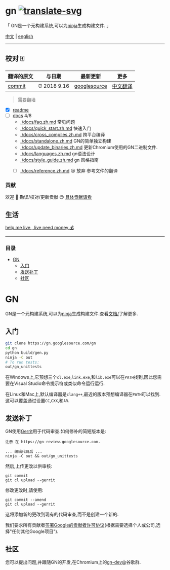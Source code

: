 # gn [![translate-svg]][translate-list] 

[translate-svg]: http://llever.com/translate.svg
[translate-list]: https://github.com/chinanf-boy/chinese-translate-list

「 GN是一个元构建系统,可以为[ninja](https://ninja-build.org)生成构建文件. 」

[中文](./readme.md) | [english](https://gn.googlesource.com/gn/)


---

## 校对 🀄️

<!-- doc-templite START generated -->
<!-- docTempliteId = 'google' -->
<!-- repo = 'gn' -->
<!-- repo = 'gn' -->
<!-- commit = '77d64a3da6bc7d8b0aab83ff7459b3280e6a84f2' -->
<!-- time = '2018 9.16' -->
翻译的原文 | 与日期 | 最新更新 | 更多
---|---|---|---
[commit] | ⏰ 2018 9.16 | [googlesource] | [中文翻译][translate-list]

> 需要翻墙

[googlesource]: https://.googlesource.com/gn/+/master
[commit]: https://.googlesource.com/gn/+/77d64a3da6bc7d8b0aab83ff7459b3280e6a84f2
<!-- doc-templite END generated -->

- [x] [readme](./readme.md)
- [ ] [docs](./docs) 4/8
    - [./docs/faq.zh.md](./docs/faq.zh.md) 常见问题
    - [./docs/quick_start.zh.md](./docs/quick_start.zh.md) 快速入门
    - [./docs/cross_compiles.zh.md](./docs/cross_compiles.zh.md) 跨平台编译
    - [./docs/standalone.zh.md](./docs/standalone.zh.md) GN的简单独立构建
    - [./docs/update_binaries.zh.md](./docs/update_binaries.zh.md) 更新Chromium使用的GN二进制文件.
    - [./docs/languages.zh.md](./docs/languages.zh.md) gn语法设计
    - [./docs/style_guide.zh.md](./docs/style_guide.zh.md) gn 风格指南
    - [ ] [./docs/reference.zh.md](./docs/reference.zh.md) 😢 放弃 参考文件的翻译


### 贡献

欢迎 👏 勘误/校对/更新贡献 😊 [具体贡献请看](https://github.com/chinanf-boy/chinese-translate-list#贡献)

## 生活

[help me live , live need money 💰](https://github.com/chinanf-boy/live-need-money)

---

### 目录

<!-- START doctoc generated TOC please keep comment here to allow auto update -->
<!-- DON'T EDIT THIS SECTION, INSTEAD RE-RUN doctoc TO UPDATE -->


- [GN](#gn)
  - [入门](#%E5%85%A5%E9%97%A8)
  - [发送补丁](#%E5%8F%91%E9%80%81%E8%A1%A5%E4%B8%81)
  - [社区](#%E7%A4%BE%E5%8C%BA)

<!-- END doctoc generated TOC please keep comment here to allow auto update -->


# GN

GN是一个元构建系统,可以为[ninja](https://ninja-build.org)生成构建文件.查看[文档/](./docs/quick_start.zh.md)了解更多.

## 入门

```bash
git clone https://gn.googlesource.com/gn
cd gn
python build/gen.py
ninja -C out
# To run tests:
out/gn_unittests
```

在Windows上,它预想三个`cl.exe`,`link.exe`,和`lib.exe`可以在`PATH`找到,因此您需要在Visual Studio命令提示符或类似命令运行运行.

在Linux和Mac上,默认编译器是`clang++`,最近的版本预想编译器在`PATH`可以找到.这可以覆盖通过设置`CC`,`CXX`,和`AR`.

## 发送补丁

GN使用[Gerrit](https://www.gerritcodereview.com/)用于代码审查.如何修补的简短版本是:

```
注册 在 https://gn-review.googlesource.com.

... 编辑代码后 ...
ninja -C out && out/gn_unittests
```

然后,上传更改以供审核:

```
git commit
git cl upload --gerrit
```

修改更改时,请使用:

```
git commit --amend
git cl upload --gerrit
```

这将添加新的更改到现有的代码审查,而不是创建一个新的.

我们要求所有贡献者[签署Google的贡献者许可协议](https://cla.developers.google.com/)(根据需要选择个人或公司,选择"任何其他Google项目").

## 社区

您可以提出问题,并跟随GN的开发,在Chromium上的[gn-dev@](https://groups.google.com/a/chromium.org/forum/#!forum/gn-dev)谷歌群.

